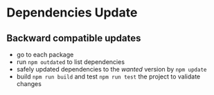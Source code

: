 # Dependencies Update

## Backward compatible updates
- go to each package
- run `npm outdated` to list dependencies
- safely updated dependencies to the _wanted_ version by `npm update`
- build `npm run build` and test `npm run test` the project to validate changes